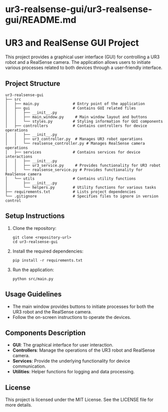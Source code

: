 # ur3-realsense-gui/ur3-realsense-gui/README.md

# UR3 and RealSense GUI Project

This project provides a graphical user interface (GUI) for controlling a UR3 robot and a RealSense camera. The application allows users to initiate various processes related to both devices through a user-friendly interface.

## Project Structure

```
ur3-realsense-gui
├── src
│   ├── main.py               # Entry point of the application
│   ├── gui                   # Contains GUI related files
│   │   ├── __init__.py
│   │   ├── main_window.py     # Main window layout and buttons
│   │   └── styles.py         # Styling information for GUI components
│   ├── controllers           # Contains controllers for device operations
│   │   ├── __init__.py
│   │   ├── ur3_controller.py  # Manages UR3 robot operations
│   │   └── realsense_controller.py # Manages RealSense camera operations
│   ├── services              # Contains services for device interactions
│   │   ├── __init__.py
│   │   ├── ur3_service.py     # Provides functionality for UR3 robot
│   │   └── realsense_service.py # Provides functionality for RealSense camera
│   └── utils                 # Contains utility functions
│       ├── __init__.py
│       └── helpers.py        # Utility functions for various tasks
├── requirements.txt          # Lists project dependencies
└── .gitignore                # Specifies files to ignore in version control
```

## Setup Instructions

1. Clone the repository:
   ```
   git clone <repository-url>
   cd ur3-realsense-gui
   ```

2. Install the required dependencies:
   ```
   pip install -r requirements.txt
   ```

3. Run the application:
   ```
   python src/main.py
   ```

## Usage Guidelines

- The main window provides buttons to initiate processes for both the UR3 robot and the RealSense camera.
- Follow the on-screen instructions to operate the devices.

## Components Description

- **GUI**: The graphical interface for user interaction.
- **Controllers**: Manage the operations of the UR3 robot and RealSense camera.
- **Services**: Provide the underlying functionality for device communication.
- **Utilities**: Helper functions for logging and data processing.

## License

This project is licensed under the MIT License. See the LICENSE file for more details.